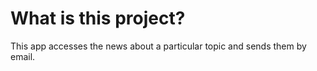 # What is this project?

This app accesses the news about a particular topic and sends them by email.